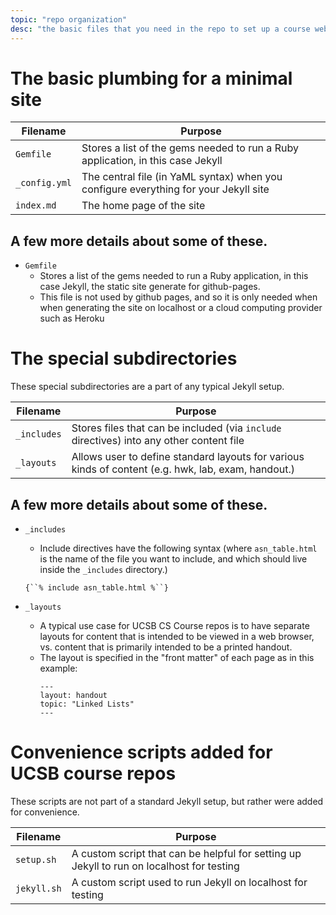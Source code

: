 ```yaml
---
topic: "repo organization"
desc: "the basic files that you need in the repo to set up a course website"
---
```


# The basic plumbing for a minimal site

| Filename | Purpose |
|-----------|---------|
| `Gemfile` | Stores a list of the gems needed to run a Ruby application, in this case Jekyll |
| `_config.yml` | The central file (in YaML syntax) when you configure everything for your Jekyll site |
| `index.md` | The home page of the site |

## A few more details about some of these.

* `Gemfile`
    * Stores a list of the gems needed to run a Ruby application, in this case Jekyll, 
      the static site generate for github-pages.  
    * This file is not used by github pages, and so it is only needed 
       when when generating the site on localhost 
       or a cloud computing provider such as Heroku


# The special subdirectories 

These special subdirectories are a part of any typical Jekyll setup. 

| Filename | Purpose |
|-----------|---------|
| `_includes` | Stores files that can be included (via `include` directives) into any other content file |
| `_layouts` | Allows user to define standard layouts for various kinds of content (e.g. hwk, lab, exam, handout.) |


## A few more details about some of these.

* `_includes`
    * Include directives have the following syntax (where `asn_table.html`
       is the name of the file you want to include, and which should live
       inside the `_includes` directory.)
    
    `{``% include asn_table.html %``}`
* `_layouts`
    * A typical use case for UCSB CS Course repos is to have separate layouts for content that 
       is intended to be viewed in a web browser, vs. content that is primarily intended to be 
       a printed handout. 
    * The layout is specified in the "front matter" of each page as in this example:
       ```
       ---
       layout: handout
       topic: "Linked Lists"
       ---
       ```
       
# Convenience scripts added for UCSB course repos

These scripts are not part of a standard Jekyll setup, but rather were added for convenience.

| Filename | Purpose |
|-----------|---------|
| `setup.sh` | A custom script that can be helpful for setting up Jekyll to run on localhost for testing |
| `jekyll.sh` | A custom script used to run Jekyll on localhost for testing |

